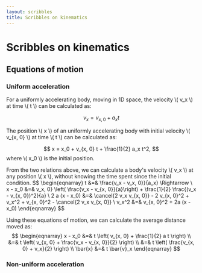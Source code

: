 ```yaml
---
layout: scribbles
title: Scribbles on kinematics
---
```


# Scribbles on kinematics

## Equations of motion

### Uniform acceleration

For a uniformly accelerating body, moving in 1D space, the velocity \\( v_x \\) at time \\( t \\) can be calculated as:

$$
v_x = v_{x, 0}+ a_x t
$$

The position \\( x \\) of an uniformly accelerating body with initial velocity \\( v_{x, 0} \\) at time \\( t \\) can be calculated as:

$$
x = x_0 + v_{x, 0} t + \frac{1}{2} a_x t^2,
$$
where \\( x_0 \\) is the initial position.

From the two relations above, we can calculate a body's velocity \\( v_x \\) at any position \\( x \\), without knowing the time spent since the initial condition.
$$
\begin{eqnarray}
t &=& \frac{v_x - v_x, 0}}{a_x} \Rightarrow \\
x - x_0 &=& v_x, 0} \left( \frac{v_x - v_{x, 0}}{a}\right) + \frac{1}{2} \frac{(v_x - v_{x, 0})^2}{a} \\
2 a (x - x_0) &=& \cancel{2 v_x v_{x, 0}} - 2 v_{x, 0}^2 + v_x^2 + v_{x, 0}^2 - \cancel{2 v_x v_{x, 0}} \\
v_x^2 &=& v_{x, 0}^2 + 2a (x - x_0)
\end{eqnarray}
$$

Using these equations of motion, we can calculate the average distance moved as:
$$
\begin{eqnarray}
x - x_0 &=& t \left( v_{x, 0} + \frac{1}{2} a t \right) \\
&=& t \left( v_{x, 0} + \frac{v_x - v_{x, 0}}{2} \right) \\
&=& t \left( \frac{v_{x, 0} + v_x}{2} \right) \\
\bar{x} &=& t \bar{v}_x
\end{eqnarray}
$$

### Non-uniform acceleration

